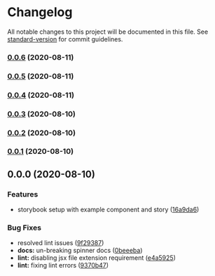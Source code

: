 # Changelog

All notable changes to this project will be documented in this file. See [standard-version](https://github.com/conventional-changelog/standard-version) for commit guidelines.

### [0.0.6](https://github.com/GCC-Autobahn/gcc-autobahn-components/compare/v0.0.5...v0.0.6) (2020-08-11)

### [0.0.5](https://github.com/GCC-Autobahn/gcc-autobahn-components/compare/v0.0.4...v0.0.5) (2020-08-11)

### [0.0.4](https://github.com/GCC-Autobahn/gcc-autobahn-components/compare/v0.0.3...v0.0.4) (2020-08-11)

### [0.0.3](https://github.com/GCC-Autobahn/gcc-autobahn-components/compare/v0.0.2...v0.0.3) (2020-08-10)

### [0.0.2](https://github.com/GCC-Autobahn/gcc-autobahn-components/compare/v0.0.1...v0.0.2) (2020-08-10)

### [0.0.1](https://github.com/GCC-Autobahn/gcc-autobahn-components/compare/v0.0.0...v0.0.1) (2020-08-10)

## 0.0.0 (2020-08-10)


### Features

* storybook setup with example component and story ([16a9da6](https://github.com/GCC-Autobahn/gcc-autobahn-components/commit/16a9da67d12bd8bfea9f49061e8690e10544b2d3))


### Bug Fixes

* resolved lint issues ([9f29387](https://github.com/GCC-Autobahn/gcc-autobahn-components/commit/9f29387642df1aebdb7ac88c9ce0c580ee8e92aa))
* **docs:** un-breaking spinner docs ([0beeeba](https://github.com/GCC-Autobahn/gcc-autobahn-components/commit/0beeeba415422156bfa246bbbcc6ef34c035c113))
* **lint:** disabling jsx file extension requirement ([e4a5925](https://github.com/GCC-Autobahn/gcc-autobahn-components/commit/e4a592547739bb189d426fdb61a0beeaba2e6471))
* **lint:** fixing lint errors ([9370b47](https://github.com/GCC-Autobahn/gcc-autobahn-components/commit/9370b4739f025c9b15b2d9a50f35e37975afad81))
